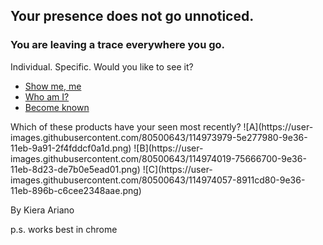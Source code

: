 
## Your presence does not go unnoticed.


### You are leaving a trace everywhere you go.
Individual.
Specific.
Would you like to see it?
- [Show me, me](/realslimeggy/index.html)
- [Who am I?](/crazyspin/index.html)
- [Become known](/wibbly2/index.html)
<p>
Which of these products have your seen most recently?
  ![A](https://user-images.githubusercontent.com/80500643/114973979-5e277980-9e36-11eb-9a91-2f4fddcf0a1d.png) ![B](https://user-images.githubusercontent.com/80500643/114974019-75666700-9e36-11eb-8d23-de7b0e5ead01.png) ![C](https://user-images.githubusercontent.com/80500643/114974057-8911cd80-9e36-11eb-896b-c6cee2348aae.png)


By Kiera Ariano

p.s. works best in chrome

